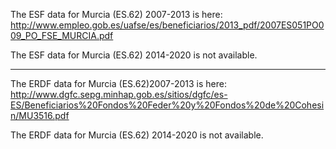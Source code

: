 The ESF data for Murcia (ES.62) 2007-2013 is here: http://www.empleo.gob.es/uafse/es/beneficiarios/2013_pdf/2007ES051PO009_PO_FSE_MURCIA.pdf

The ESF data for Murcia (ES.62) 2014-2020 is not available.

---

The ERDF data for Murcia (ES.62)2007-2013 is here: http://www.dgfc.sepg.minhap.gob.es/sitios/dgfc/es-ES/Beneficiarios%20Fondos%20Feder%20y%20Fondos%20de%20Cohesin/MU3516.pdf

The ERDF data for Murcia (ES.62) 2014-2020 is not available.
